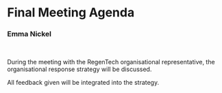 # Final Meeting Agenda
### Emma Nickel

<br>

During the meeting with the RegenTech organisational representative, the organisational response strategy will be discussed.

All feedback given will be integrated into the strategy.